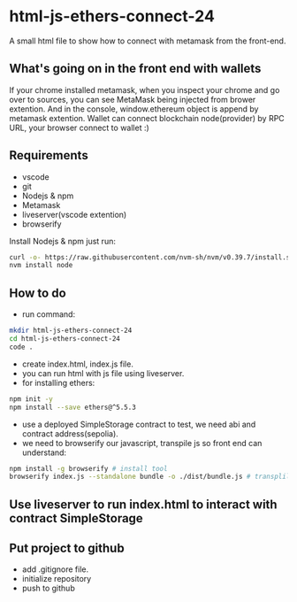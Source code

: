 # html-js-ethers-connect-24

A small html file to show how to connect with metamask from the front-end.

## What's going on in the front end with wallets

If your chrome installed metamask, when you inspect your chrome and go over to sources, you can see MetaMask being injected from brower extention.
And in the console, window.ethereum object is append by metamask extention. Wallet can connect blockchain node(provider) by RPC URL, your browser connect to wallet :)

## Requirements

- vscode
- git
- Nodejs & npm
- Metamask
- liveserver(vscode extention)
- browserify

Install Nodejs & npm just run:

```bash
curl -o- https://raw.githubusercontent.com/nvm-sh/nvm/v0.39.7/install.sh | bash
nvm install node
```

## How to do

- run command:

```bash
mkdir html-js-ethers-connect-24
cd html-js-ethers-connect-24
code .
```

- create index.html, index.js file.
- you can run html with js file using liveserver.
- for installing ethers:

```bash
npm init -y
npm install --save ethers@^5.5.3
```

- use a deployed SimpleStorage contract to test, we need abi and contract address(sepolia).
- we need to browserify our javascript, transpile js so front end can understand:

```bash
npm install -g browserify # install tool
browserify index.js --standalone bundle -o ./dist/bundle.js # transplile index.js into browerified index.js
```

## Use liveserver to run index.html to interact with contract SimpleStorage

## Put project to github

- add .gitignore file.
- initialize repository
- push to github
